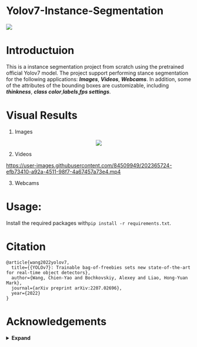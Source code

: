 # Yolov7-Instance-Segmentation

![](https://img.shields.io/badge/python-3.8-orange)

# Introductuion

This is a instance segmentation project from scratch using the pretrained official Yolov7 model. The project support performing stance segmentation for the following applications: ***Images***, ***Videos***, ***Webcams***. In addition, some of the attributes of the bounding boxes are customizable, including ***thinkness***, ***class color***,***labels***,***fps settings***. 

# Visual Results

1. Images
<p align="center">
  <a href="#">
    <img src="https://user-images.githubusercontent.com/84509949/202364037-17101803-603b-46a1-849f-7d99133b5e3f.jpg" />
  </a>
</p>

2. Videos


https://user-images.githubusercontent.com/84509949/202365724-efb73410-a92a-4511-98f7-4a67457a73e4.mp4


3. Webcams


# Usage: 
Install the required packages with`pip install -r requirements.txt`. 


# Citation

```
@article{wang2022yolov7,
  title={{YOLOv7}: Trainable bag-of-freebies sets new state-of-the-art for real-time object detectors},
  author={Wang, Chien-Yao and Bochkovskiy, Alexey and Liao, Hong-Yuan Mark},
  journal={arXiv preprint arXiv:2207.02696},
  year={2022}
}

```

# Acknowledgements

<details><summary> <b>Expand</b> </summary>
https://github.com/WongKinYiu/yolov7
</details>
